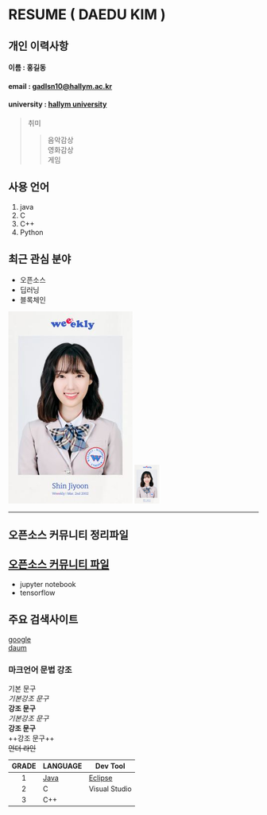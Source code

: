 # RESUME ( DAEDU KIM )

## 개인 이력사항

#### 이름 : 홍길동
#### email : gadlsn10@hallym.ac.kr
#### university : [hallym university](https://www.hallym.ac.kr)

> 취미  
>> 음악감상   
>> 영화감상  
>> 게임  

## 사용 언어
1. java  
2. C  
3. C++  
4. Python  

## 최근 관심 분야
* 오픈소스  
* 딥러닝  
* 블록체인  

![위클리 지윤](/jiyoon.jpg "위클리 지윤")
<img src=jiyoon.jpg width=10% height=10%>

------------
## 오픈소스 커뮤니티 정리파일
[오픈소스 커뮤니티 파일](openSourcecommunity.md)
------------------
* jupyter notebook
* tensorflow

## 주요 검색사이트
[google](https://www.google.com)  
[daum](https://www.daum.net)


### 마크언어 문법 강조
기본 문구  
*기본강조 문구*  
**강조 문구**  
_기본강조 문구_  
__강조 문구__  
++강조 문구++  
~~언더 라인~~

|GRADE|LANGUAGE|Dev Tool|
|:---:|---|---|
|1|[Java](https://www.oracle.com/)|[Eclipse](eclipse)|
|2|C|Visual Studio|
|3|C++||

[eclipse]: https://www.eclipse.org
